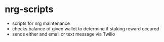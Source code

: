 # nrg-scripts
- scripts for nrg maintenance
- checks balance of given wallet to determine if staking reward occured
- sends either and email or text message via Twilio

